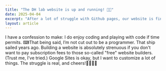 ```yaml
---
title: "The DH lab website is up and running! 🎉🎉"
date: 2025-04-04
excerpt: "After a lot of struggle with Github pages, our website is finally published🎉🎉🎉!!!"
layout: article
---
```

I have a confession to make: I do enjoy coding and playing with code if time permits.
⌨That being said, I’m not cut out to be a programmer. That ship sailed years ago.
Building a website is absolutely strenuous if you don't want to pay subscription fees to those so-called "free" website builders.
(Trust me, I’ve tried.) Google Sites is okay, but I want to customize a lot of things.
The struggle is real, and cheers!🍺🍻🍺🍻
